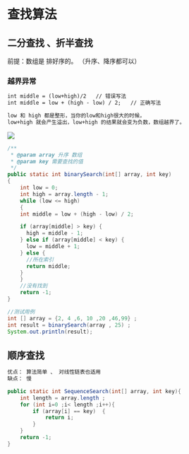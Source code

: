 # 查找算法
## 二分查找 、折半查找
前提：数组是 排好序的。 （升序、降序都可以）

### 越界异常
```xml
int middle = (low+high)/2   // 错误写法
int middle = low + (high - low) / 2;   // 正确写法

low 和 high 都是整形，当你的low和high很大的时候，
low+high 就会产生溢出，low+high 的结果就会变为负数，数组越界了。
```

![](https://gitee.com/hnyer/filesOfGitbook/raw/master/files/201803011647_osChina_二分查找.png)

```java
/**
 * @param array 升序 数组
 * @param key 需要查找的值
 */
public static int binarySearch(int[] array, int key)
{
    int low = 0;
    int high = array.length - 1;
    while (low <= high)
    {
    int middle = low + (high - low) / 2;

    if (array[middle] > key) {
      high = middle - 1;
    } else if (array[middle] < key) {
      low = middle + 1;
    } else {
      //所在索引
      return middle;
    }
    }
    //没有找到
    return -1;
}

//测试用例
int [] array = {2, 4 ,6, 10 ,20 ,46,99} ;
int result = binarySearch(array , 25) ;
System.out.println(result);
```

## 顺序查找
```xml
优点： 算法简单 、 对线性链表也适用
缺点： 慢  
```

```java
public static int SequenceSearch(int[] array, int key){
    int length = array.length ;
    for (int i=0 ;i< length ;i++){
        if (array[i] == key)  {
            return i;
        }
    }
    return -1;
}
```
